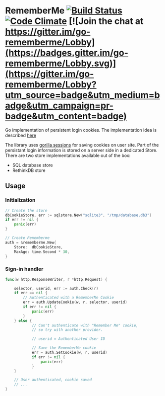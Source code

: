 # RememberMe [![Build Status](https://travis-ci.org/janekolszak/rememberme.svg?branch=master)](https://travis-ci.org/janekolszak/rememberme) [![Code Climate](https://codeclimate.com/github/janekolszak/rememberme/badges/gpa.svg)](https://codeclimate.com/github/janekolszak/rememberme) [![Join the chat at https://gitter.im/go-rememberme/Lobby](https://badges.gitter.im/go-rememberme/Lobby.svg)](https://gitter.im/go-rememberme/Lobby?utm_source=badge&utm_medium=badge&utm_campaign=pr-badge&utm_content=badge)
Go implementation of persistent login cookies. The implementation idea is described [here](https://paragonie.com/blog/2015/04/secure-authentication-php-with-long-term-persistence#title.2)

The library uses [gorilla sessions](http://www.gorillatoolkit.org/pkg/sessions) for saving cookies on user site. Part of the persistant login information is stored on a server side in a dedicated Store. There are two store implementations available out of the box:
- SQL database store
- RethinkDB store

## Usage
### Initialization
```go
// Create the store
dbCookieStore, err := sqlstore.New("sqlite3", "/tmp/database.db3")
if err != nil {
	panic(err)
}

// Create Rememberme
auth = &rememberme.New{
	Store:  dbCookieStore,
	MaxAge: time.Second * 30,
}
```

### Sign-in handler
```go
func(w http.ResponseWriter, r *http.Request) {

	selector, userid, err := auth.Check(r)
	if err == nil {
		// Authenticated with a RememberMe Cookie
		err = auth.UpdateCookie(w, r, selector, userid)
		if err != nil {
			panic(err)
		}
	} else {
			// Can't authenticate with "Remember Me" cookie,
			// so try with another provider.

			// userid = Authenticated User ID

			// Save the RememberMe cookie
			err = auth.SetCookie(w, r, userid)
			if err != nil {
				panic(err)
			}
	}

	// User authenticated, cookie saved
	// ...
}
